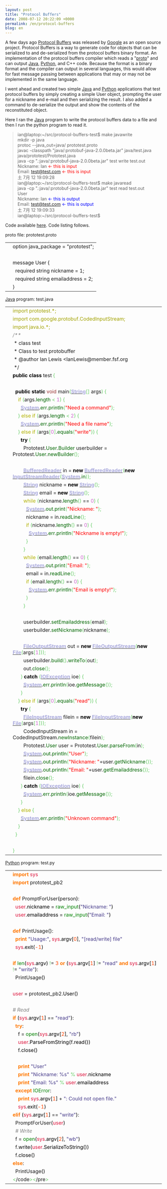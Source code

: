 ```yaml
---
layout: post
title: "Protocol Buffers"
date: 2008-07-12 20:22:09 +0000
permalink: /en/protocol-buffers
blog: en
---
```


<p>A few days ago <a href="http://code.google.com/p/protobuf/">Protocol Buffers</a> was released by <a href="http://www.google.com/" title="Google">Google</a> as an open source project. Protocol Buffers is a way to generate code for objects that can be serialized to and de-serialized from the protocol buffers binary format. An implementation of the protocol buffers compiler which reads a "<a href="http://code.google.com/apis/protocolbuffers/docs/proto.html">proto</a>" and can output <a href="http://java.sun.com" title="Java">Java</a>, <a href="http://www.python.org/" title="Python">Python</a>, and C++ code. Because the format is a binary format and the compiler can output in several languages, this would allow for fast message passing between applications that may or may not be implemented in the same language.</p>
<p>I went ahead and created two simple <a href="http://java.sun.com" title="Java">Java</a> and <a href="http://www.python.org/" title="Python">Python</a> applications that test protocol buffers by simply creating a simple User object, prompting the user for a nickname and e-mail and then serializing the result. I also added a command to de-serialize the output and show the contents of the reconstituted object.</p>
<p>Here I ran the <a href="http://java.sun.com" title="Java">Java</a> program to write the protocol buffers data to a file and then I run the python program to read it.</p>
<blockquote>ian@laptop:~/src/protocol-buffers-test$ make javawrite<br /> mkdir -p java<br /> protoc --java_out=java/ prototest.proto<br /> javac -classpath "java/:protobuf-java-2.0.0beta.jar" java/test.java java/prototest/Prototest.java<br /> java -cp ".:java/:protobuf-java-2.0.0beta.jar" test write test.out<br /> Nickname: Ian <span style="color: #ff0000;">&lt;- this is input</span><br /> Email: <a href="mailto:test@test.com">test@test.com</a> <span style="color: #ff0000;">&lt;- this is input</span><br /> 土  7月 12 19:09:28<br /> ian@laptop:~/src/protocol-buffers-test$ make javaread<br /> java -cp ".:java/:protobuf-java-2.0.0beta.jar" test read test.out<br /> User<br /> Nickname: Ian <span style="color: #0000ff;">&lt;- this is output</span><br /> Email: <a href="mailto:test@test.com">test@test.com</a> <span style="color: #0000ff;">&lt;- this is output</span><br /> 土  7月 12 19:09:33<br /> ian@laptop:~/src/protocol-buffers-test$</blockquote>
<p>Code available <a href="/hg/protocol-buffers-test">here</a>. Code listing follows.</p>
<!--more-->
<p>proto file: prototest.proto</p>
<div class="codeblock amc_text amc_short"><table><tr class="amc_code_odd"><td class="amc_line"><div class="amc1"></div></td><td>option java_package = &quot;prototest&quot;;<br /></td></tr><tr class="amc_code_even"><td class="amc_line"><div class="amc2"></div></td><td><br /></td></tr><tr class="amc_code_odd"><td class="amc_line"><div class="amc3"></div></td><td>message User {<br /></td></tr><tr class="amc_code_even"><td class="amc_line"><div class="amc4"></div></td><td>&nbsp; required string nickname = 1;<br /></td></tr><tr class="amc_code_odd"><td class="amc_line"><div class="amc5"></div></td><td>&nbsp; required string emailaddress = 2;<br /></td></tr><tr class="amc_code_even"><td class="amc_line"><div class="amc6"></div></td><td>}</td></tr></table></div>
<p><a href="http://java.sun.com" title="Java">Java</a> program: test.java</p>
<div class="codeblock amc_java amc_long"><table><tr class="amc_code_odd"><td class="amc_line"><div class="amc1"></div></td><td><span style="color: #a1a100;">import prototest.*;</span><br /></td></tr><tr class="amc_code_even"><td class="amc_line"><div class="amc2"></div></td><td><span style="color: #a1a100;">import com.google.protobuf.CodedInputStream;</span><br /></td></tr><tr class="amc_code_odd"><td class="amc_line"><div class="amc3"></div></td><td><span style="color: #a1a100;">import java.io.*;</span><br /></td></tr><tr class="amc_code_even"><td class="amc_line"><div class="amc4"></div></td><td><span style="color: #808080; font-style: italic;">/**<br /></td></tr><tr class="amc_code_odd"><td class="amc_line"><div class="amc5"></div></td><td>&nbsp;* class test<br /></td></tr><tr class="amc_code_even"><td class="amc_line"><div class="amc6"></div></td><td>&nbsp;* Class to test protobuffer<br /></td></tr><tr class="amc_code_odd"><td class="amc_line"><div class="amc7"></div></td><td>&nbsp;* @author Ian Lewis &lt;IanLewis@member.fsf.org<br /></td></tr><tr class="amc_code_even"><td class="amc_line"><div class="amc8"></div></td><td>&nbsp;*/</span><br /></td></tr><tr class="amc_code_odd"><td class="amc_line"><div class="amc9"></div></td><td><span style="color: #000000; font-weight: bold;">public</span> <span style="color: #000000; font-weight: bold;">class</span> test <span style="color: #66cc66;">&#123;</span><br /></td></tr><tr class="amc_code_even"><td class="amc_line"><div class="amc0"><div class="amc1"></div></div></td><td>&nbsp; &nbsp; &nbsp; &nbsp; <br /></td></tr><tr class="amc_code_odd"><td class="amc_line"><div class="amc1"><div class="amc1"></div></div></td><td>&nbsp; <span style="color: #000000; font-weight: bold;">public</span> <span style="color: #000000; font-weight: bold;">static</span> <span style="color: #993333;">void</span> main<span style="color: #66cc66;">&#40;</span><a href="http://www.google.com/search?hl=en&amp;q=allinurl%3AString+java.sun.com&amp;btnI=I%27m%20Feeling%20Lucky"><span style="color: #aaaadd; font-weight: bold;">String</span></a><span style="color: #66cc66;">&#91;</span><span style="color: #66cc66;">&#93;</span> args<span style="color: #66cc66;">&#41;</span> <span style="color: #66cc66;">&#123;</span><br /></td></tr><tr class="amc_code_even"><td class="amc_line"><div class="amc2"><div class="amc1"></div></div></td><td>&nbsp; &nbsp; <span style="color: #b1b100;">if</span> <span style="color: #66cc66;">&#40;</span>args.<span style="color: #006600;">length</span> <span style="color: #66cc66;">&lt;</span> <span style="color: #cc66cc;">1</span><span style="color: #66cc66;">&#41;</span> <span style="color: #66cc66;">&#123;</span><br /></td></tr><tr class="amc_code_odd"><td class="amc_line"><div class="amc3"><div class="amc1"></div></div></td><td>&nbsp; &nbsp; &nbsp; <a href="http://www.google.com/search?hl=en&amp;q=allinurl%3ASystem+java.sun.com&amp;btnI=I%27m%20Feeling%20Lucky"><span style="color: #aaaadd; font-weight: bold;">System</span></a>.<span style="color: #006600;">err</span>.<span style="color: #006600;">println</span><span style="color: #66cc66;">&#40;</span><span style="color: #ff0000;">&quot;Need a command&quot;</span><span style="color: #66cc66;">&#41;</span><span style="color: #66cc66;">;</span><br /></td></tr><tr class="amc_code_even"><td class="amc_line"><div class="amc4"><div class="amc1"></div></div></td><td>&nbsp; &nbsp; <span style="color: #66cc66;">&#125;</span> <span style="color: #b1b100;">else</span> <span style="color: #b1b100;">if</span> <span style="color: #66cc66;">&#40;</span>args.<span style="color: #006600;">length</span> <span style="color: #66cc66;">&lt;</span> <span style="color: #cc66cc;">2</span><span style="color: #66cc66;">&#41;</span> <span style="color: #66cc66;">&#123;</span><br /></td></tr><tr class="amc_code_odd"><td class="amc_line"><div class="amc5"><div class="amc1"></div></div></td><td>&nbsp; &nbsp; &nbsp; <a href="http://www.google.com/search?hl=en&amp;q=allinurl%3ASystem+java.sun.com&amp;btnI=I%27m%20Feeling%20Lucky"><span style="color: #aaaadd; font-weight: bold;">System</span></a>.<span style="color: #006600;">err</span>.<span style="color: #006600;">println</span><span style="color: #66cc66;">&#40;</span><span style="color: #ff0000;">&quot;Need a file name&quot;</span><span style="color: #66cc66;">&#41;</span><span style="color: #66cc66;">;</span><br /></td></tr><tr class="amc_code_even"><td class="amc_line"><div class="amc6"><div class="amc1"></div></div></td><td>&nbsp; &nbsp; <span style="color: #66cc66;">&#125;</span> <span style="color: #b1b100;">else</span> <span style="color: #b1b100;">if</span> <span style="color: #66cc66;">&#40;</span>args<span style="color: #66cc66;">&#91;</span><span style="color: #cc66cc;">0</span><span style="color: #66cc66;">&#93;</span>.<span style="color: #006600;">equals</span><span style="color: #66cc66;">&#40;</span><span style="color: #ff0000;">&quot;write&quot;</span><span style="color: #66cc66;">&#41;</span><span style="color: #66cc66;">&#41;</span> <span style="color: #66cc66;">&#123;</span><br /></td></tr><tr class="amc_code_odd"><td class="amc_line"><div class="amc7"><div class="amc1"></div></div></td><td>&nbsp; &nbsp; &nbsp; <span style="color: #000000; font-weight: bold;">try</span> <span style="color: #66cc66;">&#123;</span><br /></td></tr><tr class="amc_code_even"><td class="amc_line"><div class="amc8"><div class="amc1"></div></div></td><td>&nbsp; &nbsp; &nbsp; &nbsp; Prototest.<span style="color: #006600;">User</span>.<span style="color: #006600;">Builder</span> userbuilder = Prototest.<span style="color: #006600;">User</span>.<span style="color: #006600;">newBuilder</span><span style="color: #66cc66;">&#40;</span><span style="color: #66cc66;">&#41;</span><span style="color: #66cc66;">;</span><br /></td></tr><tr class="amc_code_odd"><td class="amc_line"><div class="amc9"><div class="amc1"></div></div></td><td>&nbsp; &nbsp; &nbsp; &nbsp; <br /></td></tr><tr class="amc_code_even"><td class="amc_line"><div class="amc0"><div class="amc2"></div></div></td><td>&nbsp; &nbsp; &nbsp; &nbsp; <a href="http://www.google.com/search?hl=en&amp;q=allinurl%3ABufferedReader+java.sun.com&amp;btnI=I%27m%20Feeling%20Lucky"><span style="color: #aaaadd; font-weight: bold;">BufferedReader</span></a> in = <span style="color: #000000; font-weight: bold;">new</span> <a href="http://www.google.com/search?hl=en&amp;q=allinurl%3ABufferedReader+java.sun.com&amp;btnI=I%27m%20Feeling%20Lucky"><span style="color: #aaaadd; font-weight: bold;">BufferedReader</span></a><span style="color: #66cc66;">&#40;</span><span style="color: #000000; font-weight: bold;">new</span> <a href="http://www.google.com/search?hl=en&amp;q=allinurl%3AInputStreamReader+java.sun.com&amp;btnI=I%27m%20Feeling%20Lucky"><span style="color: #aaaadd; font-weight: bold;">InputStreamReader</span></a><span style="color: #66cc66;">&#40;</span><a href="http://www.google.com/search?hl=en&amp;q=allinurl%3ASystem+java.sun.com&amp;btnI=I%27m%20Feeling%20Lucky"><span style="color: #aaaadd; font-weight: bold;">System</span></a>.<span style="color: #006600;">in</span><span style="color: #66cc66;">&#41;</span><span style="color: #66cc66;">&#41;</span><span style="color: #66cc66;">;</span><br /></td></tr><tr class="amc_code_odd"><td class="amc_line"><div class="amc1"><div class="amc2"></div></div></td><td>&nbsp; &nbsp; &nbsp; &nbsp; <a href="http://www.google.com/search?hl=en&amp;q=allinurl%3AString+java.sun.com&amp;btnI=I%27m%20Feeling%20Lucky"><span style="color: #aaaadd; font-weight: bold;">String</span></a> nickname = <span style="color: #000000; font-weight: bold;">new</span> <a href="http://www.google.com/search?hl=en&amp;q=allinurl%3AString+java.sun.com&amp;btnI=I%27m%20Feeling%20Lucky"><span style="color: #aaaadd; font-weight: bold;">String</span></a><span style="color: #66cc66;">&#40;</span><span style="color: #66cc66;">&#41;</span><span style="color: #66cc66;">;</span><br /></td></tr><tr class="amc_code_even"><td class="amc_line"><div class="amc2"><div class="amc2"></div></div></td><td>&nbsp; &nbsp; &nbsp; &nbsp; <a href="http://www.google.com/search?hl=en&amp;q=allinurl%3AString+java.sun.com&amp;btnI=I%27m%20Feeling%20Lucky"><span style="color: #aaaadd; font-weight: bold;">String</span></a> email = <span style="color: #000000; font-weight: bold;">new</span> <a href="http://www.google.com/search?hl=en&amp;q=allinurl%3AString+java.sun.com&amp;btnI=I%27m%20Feeling%20Lucky"><span style="color: #aaaadd; font-weight: bold;">String</span></a><span style="color: #66cc66;">&#40;</span><span style="color: #66cc66;">&#41;</span><span style="color: #66cc66;">;</span><br /></td></tr><tr class="amc_code_odd"><td class="amc_line"><div class="amc3"><div class="amc2"></div></div></td><td>&nbsp; &nbsp; &nbsp; &nbsp; <span style="color: #b1b100;">while</span> <span style="color: #66cc66;">&#40;</span>nickname.<span style="color: #006600;">length</span><span style="color: #66cc66;">&#40;</span><span style="color: #66cc66;">&#41;</span> == <span style="color: #cc66cc;">0</span><span style="color: #66cc66;">&#41;</span> <span style="color: #66cc66;">&#123;</span><br /></td></tr><tr class="amc_code_even"><td class="amc_line"><div class="amc4"><div class="amc2"></div></div></td><td>&nbsp; &nbsp; &nbsp; &nbsp; &nbsp; <a href="http://www.google.com/search?hl=en&amp;q=allinurl%3ASystem+java.sun.com&amp;btnI=I%27m%20Feeling%20Lucky"><span style="color: #aaaadd; font-weight: bold;">System</span></a>.<span style="color: #006600;">out</span>.<span style="color: #006600;">print</span><span style="color: #66cc66;">&#40;</span><span style="color: #ff0000;">&quot;Nickname: &quot;</span><span style="color: #66cc66;">&#41;</span><span style="color: #66cc66;">;</span><br /></td></tr><tr class="amc_code_odd"><td class="amc_line"><div class="amc5"><div class="amc2"></div></div></td><td>&nbsp; &nbsp; &nbsp; &nbsp; &nbsp; nickname = in.<span style="color: #006600;">readLine</span><span style="color: #66cc66;">&#40;</span><span style="color: #66cc66;">&#41;</span><span style="color: #66cc66;">;</span><br /></td></tr><tr class="amc_code_even"><td class="amc_line"><div class="amc6"><div class="amc2"></div></div></td><td>&nbsp; &nbsp; &nbsp; &nbsp; &nbsp; <span style="color: #b1b100;">if</span> <span style="color: #66cc66;">&#40;</span>nickname.<span style="color: #006600;">length</span><span style="color: #66cc66;">&#40;</span><span style="color: #66cc66;">&#41;</span> == <span style="color: #cc66cc;">0</span><span style="color: #66cc66;">&#41;</span> <span style="color: #66cc66;">&#123;</span><br /></td></tr><tr class="amc_code_odd"><td class="amc_line"><div class="amc7"><div class="amc2"></div></div></td><td>&nbsp; &nbsp; &nbsp; &nbsp; &nbsp; &nbsp; <a href="http://www.google.com/search?hl=en&amp;q=allinurl%3ASystem+java.sun.com&amp;btnI=I%27m%20Feeling%20Lucky"><span style="color: #aaaadd; font-weight: bold;">System</span></a>.<span style="color: #006600;">err</span>.<span style="color: #006600;">println</span><span style="color: #66cc66;">&#40;</span><span style="color: #ff0000;">&quot;Nickname is empty!&quot;</span><span style="color: #66cc66;">&#41;</span><span style="color: #66cc66;">;</span><br /></td></tr><tr class="amc_code_even"><td class="amc_line"><div class="amc8"><div class="amc2"></div></div></td><td>&nbsp; &nbsp; &nbsp; &nbsp; &nbsp; <span style="color: #66cc66;">&#125;</span><br /></td></tr><tr class="amc_code_odd"><td class="amc_line"><div class="amc9"><div class="amc2"></div></div></td><td>&nbsp; &nbsp; &nbsp; &nbsp; <span style="color: #66cc66;">&#125;</span><br /></td></tr><tr class="amc_code_even"><td class="amc_line"><div class="amc0"><div class="amc3"></div></div></td><td>&nbsp; &nbsp; &nbsp; &nbsp; <span style="color: #b1b100;">while</span> <span style="color: #66cc66;">&#40;</span>email.<span style="color: #006600;">length</span><span style="color: #66cc66;">&#40;</span><span style="color: #66cc66;">&#41;</span> == <span style="color: #cc66cc;">0</span><span style="color: #66cc66;">&#41;</span> <span style="color: #66cc66;">&#123;</span><br /></td></tr><tr class="amc_code_odd"><td class="amc_line"><div class="amc1"><div class="amc3"></div></div></td><td>&nbsp; &nbsp; &nbsp; &nbsp; &nbsp; <a href="http://www.google.com/search?hl=en&amp;q=allinurl%3ASystem+java.sun.com&amp;btnI=I%27m%20Feeling%20Lucky"><span style="color: #aaaadd; font-weight: bold;">System</span></a>.<span style="color: #006600;">out</span>.<span style="color: #006600;">print</span><span style="color: #66cc66;">&#40;</span><span style="color: #ff0000;">&quot;Email: &quot;</span><span style="color: #66cc66;">&#41;</span><span style="color: #66cc66;">;</span><br /></td></tr><tr class="amc_code_even"><td class="amc_line"><div class="amc2"><div class="amc3"></div></div></td><td>&nbsp; &nbsp; &nbsp; &nbsp; &nbsp; email = in.<span style="color: #006600;">readLine</span><span style="color: #66cc66;">&#40;</span><span style="color: #66cc66;">&#41;</span><span style="color: #66cc66;">;</span><br /></td></tr><tr class="amc_code_odd"><td class="amc_line"><div class="amc3"><div class="amc3"></div></div></td><td>&nbsp; &nbsp; &nbsp; &nbsp; &nbsp; <span style="color: #b1b100;">if</span> <span style="color: #66cc66;">&#40;</span>email.<span style="color: #006600;">length</span><span style="color: #66cc66;">&#40;</span><span style="color: #66cc66;">&#41;</span> == <span style="color: #cc66cc;">0</span><span style="color: #66cc66;">&#41;</span> <span style="color: #66cc66;">&#123;</span><br /></td></tr><tr class="amc_code_even"><td class="amc_line"><div class="amc4"><div class="amc3"></div></div></td><td>&nbsp; &nbsp; &nbsp; &nbsp; &nbsp; &nbsp; <a href="http://www.google.com/search?hl=en&amp;q=allinurl%3ASystem+java.sun.com&amp;btnI=I%27m%20Feeling%20Lucky"><span style="color: #aaaadd; font-weight: bold;">System</span></a>.<span style="color: #006600;">err</span>.<span style="color: #006600;">println</span><span style="color: #66cc66;">&#40;</span><span style="color: #ff0000;">&quot;Email is empty!&quot;</span><span style="color: #66cc66;">&#41;</span><span style="color: #66cc66;">;</span><br /></td></tr><tr class="amc_code_odd"><td class="amc_line"><div class="amc5"><div class="amc3"></div></div></td><td>&nbsp; &nbsp; &nbsp; &nbsp; &nbsp; <span style="color: #66cc66;">&#125;</span><br /></td></tr><tr class="amc_code_even"><td class="amc_line"><div class="amc6"><div class="amc3"></div></div></td><td>&nbsp; &nbsp; &nbsp; &nbsp; <span style="color: #66cc66;">&#125;</span><br /></td></tr><tr class="amc_code_odd"><td class="amc_line"><div class="amc7"><div class="amc3"></div></div></td><td>&nbsp; &nbsp; &nbsp; &nbsp; <br /></td></tr><tr class="amc_code_even"><td class="amc_line"><div class="amc8"><div class="amc3"></div></div></td><td>&nbsp; &nbsp; &nbsp; &nbsp; userbuilder.<span style="color: #006600;">setEmailaddress</span><span style="color: #66cc66;">&#40;</span>email<span style="color: #66cc66;">&#41;</span><span style="color: #66cc66;">;</span><br /></td></tr><tr class="amc_code_odd"><td class="amc_line"><div class="amc9"><div class="amc3"></div></div></td><td>&nbsp; &nbsp; &nbsp; &nbsp; userbuilder.<span style="color: #006600;">setNickname</span><span style="color: #66cc66;">&#40;</span>nickname<span style="color: #66cc66;">&#41;</span><span style="color: #66cc66;">;</span><br /></td></tr><tr class="amc_code_even"><td class="amc_line"><div class="amc0"><div class="amc4"></div></div></td><td>&nbsp; &nbsp; &nbsp; &nbsp; <br /></td></tr><tr class="amc_code_odd"><td class="amc_line"><div class="amc1"><div class="amc4"></div></div></td><td>&nbsp; &nbsp; &nbsp; &nbsp; <a href="http://www.google.com/search?hl=en&amp;q=allinurl%3AFileOutputStream+java.sun.com&amp;btnI=I%27m%20Feeling%20Lucky"><span style="color: #aaaadd; font-weight: bold;">FileOutputStream</span></a> out = <span style="color: #000000; font-weight: bold;">new</span> <a href="http://www.google.com/search?hl=en&amp;q=allinurl%3AFileOutputStream+java.sun.com&amp;btnI=I%27m%20Feeling%20Lucky"><span style="color: #aaaadd; font-weight: bold;">FileOutputStream</span></a><span style="color: #66cc66;">&#40;</span><span style="color: #000000; font-weight: bold;">new</span> <a href="http://www.google.com/search?hl=en&amp;q=allinurl%3AFile+java.sun.com&amp;btnI=I%27m%20Feeling%20Lucky"><span style="color: #aaaadd; font-weight: bold;">File</span></a><span style="color: #66cc66;">&#40;</span>args<span style="color: #66cc66;">&#91;</span><span style="color: #cc66cc;">1</span><span style="color: #66cc66;">&#93;</span><span style="color: #66cc66;">&#41;</span><span style="color: #66cc66;">&#41;</span><span style="color: #66cc66;">;</span><br /></td></tr><tr class="amc_code_even"><td class="amc_line"><div class="amc2"><div class="amc4"></div></div></td><td>&nbsp; &nbsp; &nbsp; &nbsp; userbuilder.<span style="color: #006600;">build</span><span style="color: #66cc66;">&#40;</span><span style="color: #66cc66;">&#41;</span>.<span style="color: #006600;">writeTo</span><span style="color: #66cc66;">&#40;</span>out<span style="color: #66cc66;">&#41;</span><span style="color: #66cc66;">;</span><br /></td></tr><tr class="amc_code_odd"><td class="amc_line"><div class="amc3"><div class="amc4"></div></div></td><td>&nbsp; &nbsp; &nbsp; &nbsp; out.<span style="color: #006600;">close</span><span style="color: #66cc66;">&#40;</span><span style="color: #66cc66;">&#41;</span><span style="color: #66cc66;">;</span><br /></td></tr><tr class="amc_code_even"><td class="amc_line"><div class="amc4"><div class="amc4"></div></div></td><td>&nbsp; &nbsp; &nbsp; <span style="color: #66cc66;">&#125;</span> <span style="color: #000000; font-weight: bold;">catch</span> <span style="color: #66cc66;">&#40;</span><a href="http://www.google.com/search?hl=en&amp;q=allinurl%3AIOException+java.sun.com&amp;btnI=I%27m%20Feeling%20Lucky"><span style="color: #aaaadd; font-weight: bold;">IOException</span></a> ioe<span style="color: #66cc66;">&#41;</span> <span style="color: #66cc66;">&#123;</span><br /></td></tr><tr class="amc_code_odd"><td class="amc_line"><div class="amc5"><div class="amc4"></div></div></td><td>&nbsp; &nbsp; &nbsp; &nbsp; <a href="http://www.google.com/search?hl=en&amp;q=allinurl%3ASystem+java.sun.com&amp;btnI=I%27m%20Feeling%20Lucky"><span style="color: #aaaadd; font-weight: bold;">System</span></a>.<span style="color: #006600;">err</span>.<span style="color: #006600;">println</span><span style="color: #66cc66;">&#40;</span>ioe.<span style="color: #006600;">getMessage</span><span style="color: #66cc66;">&#40;</span><span style="color: #66cc66;">&#41;</span><span style="color: #66cc66;">&#41;</span><span style="color: #66cc66;">;</span><br /></td></tr><tr class="amc_code_even"><td class="amc_line"><div class="amc6"><div class="amc4"></div></div></td><td>&nbsp; &nbsp; &nbsp; <span style="color: #66cc66;">&#125;</span><br /></td></tr><tr class="amc_code_odd"><td class="amc_line"><div class="amc7"><div class="amc4"></div></div></td><td>&nbsp; &nbsp; <span style="color: #66cc66;">&#125;</span> <span style="color: #b1b100;">else</span> <span style="color: #b1b100;">if</span> <span style="color: #66cc66;">&#40;</span>args<span style="color: #66cc66;">&#91;</span><span style="color: #cc66cc;">0</span><span style="color: #66cc66;">&#93;</span>.<span style="color: #006600;">equals</span><span style="color: #66cc66;">&#40;</span><span style="color: #ff0000;">&quot;read&quot;</span><span style="color: #66cc66;">&#41;</span><span style="color: #66cc66;">&#41;</span> <span style="color: #66cc66;">&#123;</span><br /></td></tr><tr class="amc_code_even"><td class="amc_line"><div class="amc8"><div class="amc4"></div></div></td><td>&nbsp; &nbsp; &nbsp; <span style="color: #000000; font-weight: bold;">try</span> <span style="color: #66cc66;">&#123;</span><br /></td></tr><tr class="amc_code_odd"><td class="amc_line"><div class="amc9"><div class="amc4"></div></div></td><td>&nbsp; &nbsp; &nbsp; &nbsp; <a href="http://www.google.com/search?hl=en&amp;q=allinurl%3AFileInputStream+java.sun.com&amp;btnI=I%27m%20Feeling%20Lucky"><span style="color: #aaaadd; font-weight: bold;">FileInputStream</span></a> filein = <span style="color: #000000; font-weight: bold;">new</span> <a href="http://www.google.com/search?hl=en&amp;q=allinurl%3AFileInputStream+java.sun.com&amp;btnI=I%27m%20Feeling%20Lucky"><span style="color: #aaaadd; font-weight: bold;">FileInputStream</span></a><span style="color: #66cc66;">&#40;</span><span style="color: #000000; font-weight: bold;">new</span> <a href="http://www.google.com/search?hl=en&amp;q=allinurl%3AFile+java.sun.com&amp;btnI=I%27m%20Feeling%20Lucky"><span style="color: #aaaadd; font-weight: bold;">File</span></a><span style="color: #66cc66;">&#40;</span>args<span style="color: #66cc66;">&#91;</span><span style="color: #cc66cc;">1</span><span style="color: #66cc66;">&#93;</span><span style="color: #66cc66;">&#41;</span><span style="color: #66cc66;">&#41;</span><span style="color: #66cc66;">;</span><br /></td></tr><tr class="amc_code_even"><td class="amc_line"><div class="amc0"><div class="amc5"></div></div></td><td>&nbsp; &nbsp; &nbsp; &nbsp; CodedInputStream in = CodedInputStream.<span style="color: #006600;">newInstance</span><span style="color: #66cc66;">&#40;</span>filein<span style="color: #66cc66;">&#41;</span><span style="color: #66cc66;">;</span><br /></td></tr><tr class="amc_code_odd"><td class="amc_line"><div class="amc1"><div class="amc5"></div></div></td><td>&nbsp; &nbsp; &nbsp; &nbsp; Prototest.<span style="color: #006600;">User</span> user = Prototest.<span style="color: #006600;">User</span>.<span style="color: #006600;">parseFrom</span><span style="color: #66cc66;">&#40;</span>in<span style="color: #66cc66;">&#41;</span><span style="color: #66cc66;">;</span><br /></td></tr><tr class="amc_code_even"><td class="amc_line"><div class="amc2"><div class="amc5"></div></div></td><td>&nbsp; &nbsp; &nbsp; &nbsp; <a href="http://www.google.com/search?hl=en&amp;q=allinurl%3ASystem+java.sun.com&amp;btnI=I%27m%20Feeling%20Lucky"><span style="color: #aaaadd; font-weight: bold;">System</span></a>.<span style="color: #006600;">out</span>.<span style="color: #006600;">println</span><span style="color: #66cc66;">&#40;</span><span style="color: #ff0000;">&quot;User&quot;</span><span style="color: #66cc66;">&#41;</span><span style="color: #66cc66;">;</span><br /></td></tr><tr class="amc_code_odd"><td class="amc_line"><div class="amc3"><div class="amc5"></div></div></td><td>&nbsp; &nbsp; &nbsp; &nbsp; <a href="http://www.google.com/search?hl=en&amp;q=allinurl%3ASystem+java.sun.com&amp;btnI=I%27m%20Feeling%20Lucky"><span style="color: #aaaadd; font-weight: bold;">System</span></a>.<span style="color: #006600;">out</span>.<span style="color: #006600;">println</span><span style="color: #66cc66;">&#40;</span><span style="color: #ff0000;">&quot;Nickname: &quot;</span>+user.<span style="color: #006600;">getNickname</span><span style="color: #66cc66;">&#40;</span><span style="color: #66cc66;">&#41;</span><span style="color: #66cc66;">&#41;</span><span style="color: #66cc66;">;</span><br /></td></tr><tr class="amc_code_even"><td class="amc_line"><div class="amc4"><div class="amc5"></div></div></td><td>&nbsp; &nbsp; &nbsp; &nbsp; <a href="http://www.google.com/search?hl=en&amp;q=allinurl%3ASystem+java.sun.com&amp;btnI=I%27m%20Feeling%20Lucky"><span style="color: #aaaadd; font-weight: bold;">System</span></a>.<span style="color: #006600;">out</span>.<span style="color: #006600;">println</span><span style="color: #66cc66;">&#40;</span><span style="color: #ff0000;">&quot;Email: &quot;</span>+user.<span style="color: #006600;">getEmailaddress</span><span style="color: #66cc66;">&#40;</span><span style="color: #66cc66;">&#41;</span><span style="color: #66cc66;">&#41;</span><span style="color: #66cc66;">;</span><br /></td></tr><tr class="amc_code_odd"><td class="amc_line"><div class="amc5"><div class="amc5"></div></div></td><td>&nbsp; &nbsp; &nbsp; &nbsp; filein.<span style="color: #006600;">close</span><span style="color: #66cc66;">&#40;</span><span style="color: #66cc66;">&#41;</span><span style="color: #66cc66;">;</span><br /></td></tr><tr class="amc_code_even"><td class="amc_line"><div class="amc6"><div class="amc5"></div></div></td><td>&nbsp; &nbsp; &nbsp; <span style="color: #66cc66;">&#125;</span> <span style="color: #000000; font-weight: bold;">catch</span> <span style="color: #66cc66;">&#40;</span><a href="http://www.google.com/search?hl=en&amp;q=allinurl%3AIOException+java.sun.com&amp;btnI=I%27m%20Feeling%20Lucky"><span style="color: #aaaadd; font-weight: bold;">IOException</span></a> ioe<span style="color: #66cc66;">&#41;</span> <span style="color: #66cc66;">&#123;</span><br /></td></tr><tr class="amc_code_odd"><td class="amc_line"><div class="amc7"><div class="amc5"></div></div></td><td>&nbsp; &nbsp; &nbsp; &nbsp; <a href="http://www.google.com/search?hl=en&amp;q=allinurl%3ASystem+java.sun.com&amp;btnI=I%27m%20Feeling%20Lucky"><span style="color: #aaaadd; font-weight: bold;">System</span></a>.<span style="color: #006600;">err</span>.<span style="color: #006600;">println</span><span style="color: #66cc66;">&#40;</span>ioe.<span style="color: #006600;">getMessage</span><span style="color: #66cc66;">&#40;</span><span style="color: #66cc66;">&#41;</span><span style="color: #66cc66;">&#41;</span><span style="color: #66cc66;">;</span><br /></td></tr><tr class="amc_code_even"><td class="amc_line"><div class="amc8"><div class="amc5"></div></div></td><td>&nbsp; &nbsp; &nbsp; <span style="color: #66cc66;">&#125;</span><br /></td></tr><tr class="amc_code_odd"><td class="amc_line"><div class="amc9"><div class="amc5"></div></div></td><td>&nbsp; &nbsp; <span style="color: #66cc66;">&#125;</span> <span style="color: #b1b100;">else</span> <span style="color: #66cc66;">&#123;</span><br /></td></tr><tr class="amc_code_even"><td class="amc_line"><div class="amc0"><div class="amc6"></div></div></td><td>&nbsp; &nbsp; &nbsp; <a href="http://www.google.com/search?hl=en&amp;q=allinurl%3ASystem+java.sun.com&amp;btnI=I%27m%20Feeling%20Lucky"><span style="color: #aaaadd; font-weight: bold;">System</span></a>.<span style="color: #006600;">err</span>.<span style="color: #006600;">println</span><span style="color: #66cc66;">&#40;</span><span style="color: #ff0000;">&quot;Unknown command&quot;</span><span style="color: #66cc66;">&#41;</span><span style="color: #66cc66;">;</span><br /></td></tr><tr class="amc_code_odd"><td class="amc_line"><div class="amc1"><div class="amc6"></div></div></td><td>&nbsp; &nbsp; <span style="color: #66cc66;">&#125;</span><br /></td></tr><tr class="amc_code_even"><td class="amc_line"><div class="amc2"><div class="amc6"></div></div></td><td>&nbsp; <span style="color: #66cc66;">&#125;</span><br /></td></tr><tr class="amc_code_odd"><td class="amc_line"><div class="amc3"><div class="amc6"></div></div></td><td>&nbsp; <br /></td></tr><tr class="amc_code_even"><td class="amc_line"><div class="amc4"><div class="amc6"></div></div></td><td><span style="color: #66cc66;">&#125;</span></td></tr></table></div>
<p><a href="http://www.python.org/" title="Python">Python</a> program: test.py</p>
<div class="codeblock amc_python amc_long"><table><tr class="amc_code_odd"><td class="amc_line"><div class="amc1"></div></td><td><span style="color: #ff7700;font-weight:bold;">import</span> <span style="color: #dc143c;">sys</span><br /></td></tr><tr class="amc_code_even"><td class="amc_line"><div class="amc2"></div></td><td><span style="color: #ff7700;font-weight:bold;">import</span> prototest_pb2<br /></td></tr><tr class="amc_code_odd"><td class="amc_line"><div class="amc3"></div></td><td><br /></td></tr><tr class="amc_code_even"><td class="amc_line"><div class="amc4"></div></td><td><span style="color: #ff7700;font-weight:bold;">def</span> PromptForUser<span style="color: black;">&#40;</span>person<span style="color: black;">&#41;</span>:<br /></td></tr><tr class="amc_code_odd"><td class="amc_line"><div class="amc5"></div></td><td>&nbsp; <span style="color: #dc143c;">user</span>.<span style="color: black;">nickname</span> = <span style="color: #008000;">raw_input</span><span style="color: black;">&#40;</span><span style="color: #483d8b;">&quot;Nickname: &quot;</span><span style="color: black;">&#41;</span><br /></td></tr><tr class="amc_code_even"><td class="amc_line"><div class="amc6"></div></td><td>&nbsp; <span style="color: #dc143c;">user</span>.<span style="color: black;">emailaddress</span> = <span style="color: #008000;">raw_input</span><span style="color: black;">&#40;</span><span style="color: #483d8b;">&quot;Email: &quot;</span><span style="color: black;">&#41;</span><br /></td></tr><tr class="amc_code_odd"><td class="amc_line"><div class="amc7"></div></td><td>&nbsp; <br /></td></tr><tr class="amc_code_even"><td class="amc_line"><div class="amc8"></div></td><td><span style="color: #ff7700;font-weight:bold;">def</span> PrintUsage<span style="color: black;">&#40;</span><span style="color: black;">&#41;</span>:<br /></td></tr><tr class="amc_code_odd"><td class="amc_line"><div class="amc9"></div></td><td>&nbsp; <span style="color: #ff7700;font-weight:bold;">print</span> <span style="color: #483d8b;">&quot;Usage:&quot;</span>, <span style="color: #dc143c;">sys</span>.<span style="color: black;">argv</span><span style="color: black;">&#91;</span><span style="color: #ff4500;">0</span><span style="color: black;">&#93;</span>, <span style="color: #483d8b;">&quot;[read/write] file&quot;</span><br /></td></tr><tr class="amc_code_even"><td class="amc_line"><div class="amc0"><div class="amc1"></div></div></td><td>&nbsp; <span style="color: #dc143c;">sys</span>.<span style="color: black;">exit</span><span style="color: black;">&#40;</span><span style="color: #ff4500;">-1</span><span style="color: black;">&#41;</span><br /></td></tr><tr class="amc_code_odd"><td class="amc_line"><div class="amc1"><div class="amc1"></div></div></td><td><br /></td></tr><tr class="amc_code_even"><td class="amc_line"><div class="amc2"><div class="amc1"></div></div></td><td><span style="color: #ff7700;font-weight:bold;">if</span> <span style="color: #008000;">len</span><span style="color: black;">&#40;</span><span style="color: #dc143c;">sys</span>.<span style="color: black;">argv</span><span style="color: black;">&#41;</span> <span style="color: #66cc66;">!</span>= <span style="color: #ff4500;">3</span> <span style="color: #ff7700;font-weight:bold;">or</span> <span style="color: black;">&#40;</span><span style="color: #dc143c;">sys</span>.<span style="color: black;">argv</span><span style="color: black;">&#91;</span><span style="color: #ff4500;">1</span><span style="color: black;">&#93;</span> <span style="color: #66cc66;">!</span>= <span style="color: #483d8b;">&quot;read&quot;</span> <span style="color: #ff7700;font-weight:bold;">and</span> <span style="color: #dc143c;">sys</span>.<span style="color: black;">argv</span><span style="color: black;">&#91;</span><span style="color: #ff4500;">1</span><span style="color: black;">&#93;</span> <span style="color: #66cc66;">!</span>= <span style="color: #483d8b;">&quot;write&quot;</span><span style="color: black;">&#41;</span>:<br /></td></tr><tr class="amc_code_odd"><td class="amc_line"><div class="amc3"><div class="amc1"></div></div></td><td>&nbsp; PrintUsage<span style="color: black;">&#40;</span><span style="color: black;">&#41;</span><br /></td></tr><tr class="amc_code_even"><td class="amc_line"><div class="amc4"><div class="amc1"></div></div></td><td><br /></td></tr><tr class="amc_code_odd"><td class="amc_line"><div class="amc5"><div class="amc1"></div></div></td><td><span style="color: #dc143c;">user</span> = prototest_pb2.<span style="color: black;">User</span><span style="color: black;">&#40;</span><span style="color: black;">&#41;</span><br /></td></tr><tr class="amc_code_even"><td class="amc_line"><div class="amc6"><div class="amc1"></div></div></td><td><br /></td></tr><tr class="amc_code_odd"><td class="amc_line"><div class="amc7"><div class="amc1"></div></div></td><td><span style="color: #808080; font-style: italic;"># Read</span><br /></td></tr><tr class="amc_code_even"><td class="amc_line"><div class="amc8"><div class="amc1"></div></div></td><td><span style="color: #ff7700;font-weight:bold;">if</span> <span style="color: black;">&#40;</span><span style="color: #dc143c;">sys</span>.<span style="color: black;">argv</span><span style="color: black;">&#91;</span><span style="color: #ff4500;">1</span><span style="color: black;">&#93;</span> == <span style="color: #483d8b;">&quot;read&quot;</span><span style="color: black;">&#41;</span>:<br /></td></tr><tr class="amc_code_odd"><td class="amc_line"><div class="amc9"><div class="amc1"></div></div></td><td>&nbsp; <span style="color: #ff7700;font-weight:bold;">try</span>:<br /></td></tr><tr class="amc_code_even"><td class="amc_line"><div class="amc0"><div class="amc2"></div></div></td><td>&nbsp; &nbsp; f = <span style="color: #008000;">open</span><span style="color: black;">&#40;</span><span style="color: #dc143c;">sys</span>.<span style="color: black;">argv</span><span style="color: black;">&#91;</span><span style="color: #ff4500;">2</span><span style="color: black;">&#93;</span>, <span style="color: #483d8b;">&quot;rb&quot;</span><span style="color: black;">&#41;</span><br /></td></tr><tr class="amc_code_odd"><td class="amc_line"><div class="amc1"><div class="amc2"></div></div></td><td>&nbsp; &nbsp; <span style="color: #dc143c;">user</span>.<span style="color: black;">ParseFromString</span><span style="color: black;">&#40;</span>f.<span style="color: black;">read</span><span style="color: black;">&#40;</span><span style="color: black;">&#41;</span><span style="color: black;">&#41;</span><br /></td></tr><tr class="amc_code_even"><td class="amc_line"><div class="amc2"><div class="amc2"></div></div></td><td>&nbsp; &nbsp; f.<span style="color: black;">close</span><span style="color: black;">&#40;</span><span style="color: black;">&#41;</span><br /></td></tr><tr class="amc_code_odd"><td class="amc_line"><div class="amc3"><div class="amc2"></div></div></td><td>&nbsp; &nbsp; <br /></td></tr><tr class="amc_code_even"><td class="amc_line"><div class="amc4"><div class="amc2"></div></div></td><td>&nbsp; &nbsp; <span style="color: #ff7700;font-weight:bold;">print</span> <span style="color: #483d8b;">&quot;User&quot;</span><br /></td></tr><tr class="amc_code_odd"><td class="amc_line"><div class="amc5"><div class="amc2"></div></div></td><td>&nbsp; &nbsp; <span style="color: #ff7700;font-weight:bold;">print</span> <span style="color: #483d8b;">&quot;Nickname: %s&quot;</span> <span style="color: #66cc66;">%</span> <span style="color: #dc143c;">user</span>.<span style="color: black;">nickname</span><br /></td></tr><tr class="amc_code_even"><td class="amc_line"><div class="amc6"><div class="amc2"></div></div></td><td>&nbsp; &nbsp; <span style="color: #ff7700;font-weight:bold;">print</span> <span style="color: #483d8b;">&quot;Email: %s&quot;</span> <span style="color: #66cc66;">%</span> <span style="color: #dc143c;">user</span>.<span style="color: black;">emailaddress</span><br /></td></tr><tr class="amc_code_odd"><td class="amc_line"><div class="amc7"><div class="amc2"></div></div></td><td>&nbsp; <span style="color: #ff7700;font-weight:bold;">except</span> <span style="color: #008000;">IOError</span>:<br /></td></tr><tr class="amc_code_even"><td class="amc_line"><div class="amc8"><div class="amc2"></div></div></td><td>&nbsp; &nbsp; <span style="color: #ff7700;font-weight:bold;">print</span> <span style="color: #dc143c;">sys</span>.<span style="color: black;">argv</span><span style="color: black;">&#91;</span><span style="color: #ff4500;">1</span><span style="color: black;">&#93;</span> + <span style="color: #483d8b;">&quot;: Could not open file.&quot;</span><br /></td></tr><tr class="amc_code_odd"><td class="amc_line"><div class="amc9"><div class="amc2"></div></div></td><td>&nbsp; &nbsp; <span style="color: #dc143c;">sys</span>.<span style="color: black;">exit</span><span style="color: black;">&#40;</span><span style="color: #ff4500;">-1</span><span style="color: black;">&#41;</span><br /></td></tr><tr class="amc_code_even"><td class="amc_line"><div class="amc0"><div class="amc3"></div></div></td><td><span style="color: #ff7700;font-weight:bold;">elif</span> <span style="color: black;">&#40;</span><span style="color: #dc143c;">sys</span>.<span style="color: black;">argv</span><span style="color: black;">&#91;</span><span style="color: #ff4500;">1</span><span style="color: black;">&#93;</span> == <span style="color: #483d8b;">&quot;write&quot;</span><span style="color: black;">&#41;</span>:<br /></td></tr><tr class="amc_code_odd"><td class="amc_line"><div class="amc1"><div class="amc3"></div></div></td><td>&nbsp; PromptForUser<span style="color: black;">&#40;</span><span style="color: #dc143c;">user</span><span style="color: black;">&#41;</span><br /></td></tr><tr class="amc_code_even"><td class="amc_line"><div class="amc2"><div class="amc3"></div></div></td><td>&nbsp; <span style="color: #808080; font-style: italic;"># Write</span><br /></td></tr><tr class="amc_code_odd"><td class="amc_line"><div class="amc3"><div class="amc3"></div></div></td><td>&nbsp; f = <span style="color: #008000;">open</span><span style="color: black;">&#40;</span><span style="color: #dc143c;">sys</span>.<span style="color: black;">argv</span><span style="color: black;">&#91;</span><span style="color: #ff4500;">2</span><span style="color: black;">&#93;</span>, <span style="color: #483d8b;">&quot;wb&quot;</span><span style="color: black;">&#41;</span><br /></td></tr><tr class="amc_code_even"><td class="amc_line"><div class="amc4"><div class="amc3"></div></div></td><td>&nbsp; f.<span style="color: black;">write</span><span style="color: black;">&#40;</span><span style="color: #dc143c;">user</span>.<span style="color: black;">SerializeToString</span><span style="color: black;">&#40;</span><span style="color: black;">&#41;</span><span style="color: black;">&#41;</span><br /></td></tr><tr class="amc_code_odd"><td class="amc_line"><div class="amc5"><div class="amc3"></div></div></td><td>&nbsp; f.<span style="color: black;">close</span><span style="color: black;">&#40;</span><span style="color: black;">&#41;</span><br /></td></tr><tr class="amc_code_even"><td class="amc_line"><div class="amc6"><div class="amc3"></div></div></td><td><span style="color: #ff7700;font-weight:bold;">else</span>:<br /></td></tr><tr class="amc_code_odd"><td class="amc_line"><div class="amc7"><div class="amc3"></div></div></td><td>&nbsp; PrintUsage<span style="color: black;">&#40;</span><span style="color: black;">&#41;</span><br /></td></tr><tr class="amc_code_even"><td class="amc_line"><div class="amc8"><div class="amc3"></div></div></td><td><span style="color: #66cc66;">&lt;</span>/code<span style="color: #66cc66;">&gt;&lt;</span>/pre<span style="color: #66cc66;">&gt;</span></td></tr></table></div>